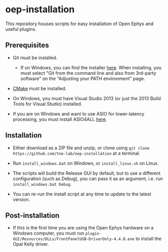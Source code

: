 # oep-installation

This repository houses scripts for easy installation of Open Ephys and useful plugins.

## Prerequisites

* Git must be installed.
  * If on Windows, you can find the installer [here](https://git-scm.com/download/win). When installing, you must select "Git from the command line and also from 3rd-party software" on the "Adjusting your PATH environment" page.

* [CMake](https://cmake.org/) must be installed.

* On Windows, you must have Visual Studio 2013 (or just the 2013 Build Tools for Visual Studio) installed.

* If you are on Windows and want to use ASIO for lower-latency processing, you must install ASIO4ALL [here](http://www.asio4all.org/).


## Installation

* Either download as a ZIP file and unzip, or clone using `git clone https://github.com/tne-lab/oep-installation` at a terminal.

* Run `install_windows.bat` on Windows, or `install_linux.sh` on Linux.

* The scripts will build the Release GUI by default, but to use a different configuration (such as Debug), you can pass it as an argument, i.e. run `install_windows.bat Debug`.

* You can re-run the install script at any time to update to the latest version.

## Post-installation

* If this is the first time you are using the Open Ephys hardware on a Windows computer, you must run `plugin-GUI/Resources/DLLs/FrontPanelUSB-DriverOnly-4.4.0.exe` to install the Opal Kelly driver.

